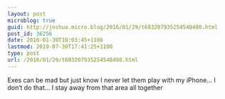 ```yaml
---
layout: post
microblog: true
guid: http://joshua.micro.blog/2016/01/29/t693207935254548480.html
post_id: 36256
date: 2016-01-30T10:03:45+1100
lastmod: 2019-07-30T17:41:25+1100
type: post
url: /2016/01/29/t693207935254548480.html
---
```

Exes can be mad but just know   I never let them play with my iPhone…    I don’t do that… I stay away from that area all together
